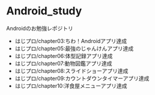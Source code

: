 # Android_study
Androidのお勉強レポジトリ  
- はじプロ/chapter03:ちわ！Androidアプリ達成
- はじプロ/chapter05:最強のじゃんけんアプリ達成
- はじプロ/chapter06:体型記録アプリ達成
- はじプロ/chapter07:動物図鑑アプリ達成
- はじプロ/chapter08:スライドショーアプリ達成
- はじプロ/chapter09:カウントダウンタイマーアプリ達成
- はじプロ/chapter10:洋食屋メニューアプリ達成

